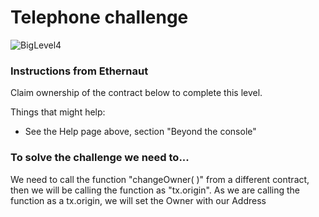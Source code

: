 # Telephone challenge

![BigLevel4](https://user-images.githubusercontent.com/102038261/199722201-156c5e21-2f40-4b31-9d84-02d9b2479ce6.svg)


<h3>Instructions from Ethernaut</h3>
<p>Claim ownership of the contract below to complete this level.

Things that might help:

* See the Help page above, section "Beyond the console"</p>

<h3>To solve the challenge we need to...</h3> 
<p>We need to call the function "changeOwner( )" from a different contract, then we will be calling the function as "tx.origin". As we are calling the function as a tx.origin, we will set the Owner with our Address</p>
